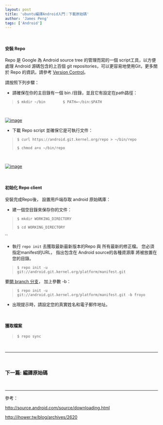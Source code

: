 ```yaml
---
layout: post
title: 'ubuntu編譯Android入門：下載原始碼'
author: 'James Peng'
tags: ['Android']
---
```


 

#### 安裝 Repo

Repo 是 Google 為 Android source tree 的管理而寫的一個
script工具，以方便處理 Android 源碼包含的上百個 git
repositories，可以更容易地使用Git，更多關於 Repo 的資訊，請參考 [Version
Control](http://source.android.com/source/version-control.html)。

請按照下列步驟：

-   請確保在你的主目錄有一個 bin /目錄，並且它有設定在path路徑：

> `$ mkdir ~/bin        $ PATH=~/bin:$PATH `

 

[![image](http://lh3.ggpht.com/-S4wJhJiTz7o/Tktr3iDFBtI/AAAAAAAAK68/ieDs-Q4tIsQ/image_thumb%25255B4%25255D.png?imgmax=800 "image")](http://lh6.ggpht.com/-7fUQTdQgC3M/Tktr1mTgf8I/AAAAAAAAK64/z7l3gpWvGhE/s1600-h/image%25255B10%25255D.png)

-   下載 Repo script 並確保它是可執行文件：

> `$ curl https://android.git.kernel.org/repo > ~/bin/repo `
>
> `$ chmod a+x ~/bin/repo `

 

[![image](http://lh4.ggpht.com/--dIWh44mwyg/Tktr6S6_3SI/AAAAAAAAK7E/X79UdTjgMEg/image_thumb%25255B6%25255D.png?imgmax=800 "image")](http://lh6.ggpht.com/-DHYEX4mIHfU/Tktr5HLGnZI/AAAAAAAAK7A/L9ieppAE7XQ/s1600-h/image%25255B14%25255D.png)

 

#### 初始化 Repo client

安裝完成Repo後， 設置用戶端存取 android 原始碼庫：

-   建一個空目錄來保存你的文件：

> `$ mkdir WORKING_DIRECTORY `
>
> `$ cd WORKING_DIRECTORY `

``

-   執行 `repo init` 去獲取最新最新版本的Repo 與 所有最新的修正檔。
    您必須指定manifest的URL， 指出包含在 Android source的各種資源庫
    將被放置在您的目錄。

> `$ repo init -u git://android.git.kernel.org/platform/manifest.git `

要[開 branch 分支](http://ihower.tw/blog/archives/2620)， 加上參數 -b：

> `$ repo init -u git://android.git.kernel.org/platform/manifest.git -b froyo `

-   出現提示時，請設定您的真實姓名和電子郵件地址。

 

#### 獲取檔案

> `$ repo sync `

 

* * * * *

 

### 下一篇: 編譯原始碼

 

* * * * *

參考：

<http://source.android.com/source/downloading.html>

<http://ihower.tw/blog/archives/2620>

